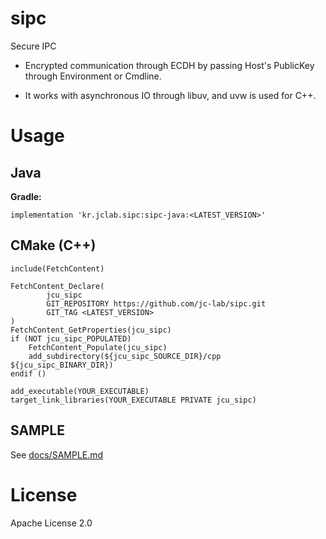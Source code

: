 # sipc

Secure IPC

* Encrypted communication through ECDH by passing Host's PublicKey through Environment or Cmdline.

* It works with asynchronous IO through libuv, and uvw is used for C++.

# Usage

## Java

**Gradle:**

```
implementation 'kr.jclab.sipc:sipc-java:<LATEST_VERSION>'
```

## CMake (C++)

```
include(FetchContent)

FetchContent_Declare(
        jcu_sipc
        GIT_REPOSITORY https://github.com/jc-lab/sipc.git
        GIT_TAG <LATEST_VERSION>
)
FetchContent_GetProperties(jcu_sipc)
if (NOT jcu_sipc_POPULATED)
    FetchContent_Populate(jcu_sipc)
    add_subdirectory(${jcu_sipc_SOURCE_DIR}/cpp ${jcu_sipc_BINARY_DIR})
endif ()

add_executable(YOUR_EXECUTABLE)
target_link_libraries(YOUR_EXECUTABLE PRIVATE jcu_sipc)
```

## SAMPLE

See [docs/SAMPLE.md](docs/SAMPLE.md)

# License

Apache License 2.0
